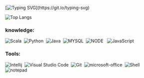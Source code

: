  

[![Typing SVG](https://readme-typing-svg.herokuapp.com/?color=F9A527&size=28&width=1000&lines=Hi!+I'm+Vitória+Marques;Brazilian+in+love+with+technology;+Currently+studying+science+in+information+systems+and+Big+Data;Future+Data+Engineer+😊;Make+yourself+at+home!)](https://git.io/typing-svg)

![Top Langs](https://github-readme-stats.vercel.app/api/top-langs/?username=ViFMarques&layout=compact&theme=slateorange)&nbsp;

### knowledge:

![Scala](https://img.shields.io/badge/Scala-DC322F?style=for-the-badge&logo=scala&logoColor=white)&nbsp;
![Python](https://img.shields.io/badge/Python-14354C?style=for-the-badge&logo=python&logoColor=white)&nbsp;
![Java](https://img.shields.io/badge/Java-CC2927?style=for-the-badge&logo=openjdk&logoColor=white)&nbsp;
![MYSQL](https://img.shields.io/badge/MySQL-005C84?style=for-the-badge&logo=mysql&logoColor=white)&nbsp;
![NODE](https://img.shields.io/badge/Node.js-43853D?style=for-the-badge&logo=node.js&logoColor=white) &nbsp;
![JavaScript](https://img.shields.io/badge/JavaScript-FCCD32?style=for-the-badge&logo=javascript&logoColor=black)&nbsp;


### Tools:
![Intellij](https://img.shields.io/badge/IntelliJ_IDEA-000000.svg?style=for-the-badge&logo=intellij-idea&logoColor=white)&nbsp;
![Visual Studio Code](https://img.shields.io/badge/-Visual%20Studio%20Code-00000F?style=for-the-badge&logo=visual-studio-code&logoColor=007ACC&labelColor=00000F)&nbsp;
![Git](https://img.shields.io/badge/-Git-00000F?style=for-the-badge&logo=git&labelColor=00000F)&nbsp;
![microsoft-office](https://img.shields.io/badge/-microsoft_office-00000F?style=for-the-badge&logo=microsoft-office&labelColor=00000F)&nbsp;
![Shell](https://img.shields.io/badge/Shell_Script-121011?style=for-the-badge&logo=gnu-bash&logoColor=white)&nbsp;
![notepad](https://img.shields.io/badge/Notepad++-000000.svg?style=for-the-badge&logo=notepad%2B%2B&logoColor=white)

 
